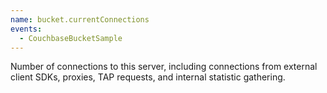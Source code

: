 ```yaml
---
name: bucket.currentConnections
events:
  - CouchbaseBucketSample
---
```


Number of connections to this server, including connections from external client SDKs, proxies, TAP requests, and internal statistic gathering.